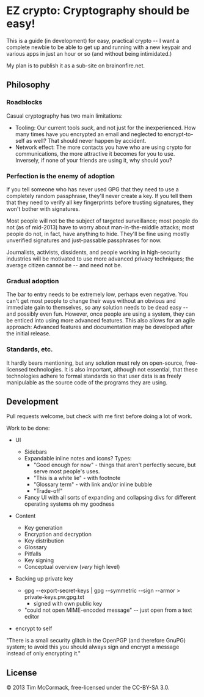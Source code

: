 # EZ crypto: Cryptography should be easy!

This is a guide (in development) for easy, practical crypto --
I want a complete newbie to be able to get up and running
with a new keypair and various apps in just an hour or so
(and without being intimidated.)

My plan is to publish it as a sub-site on brainonfire.net.

## Philosophy

### Roadblocks

Casual cryptography has two main limitations:

- Tooling: Our current tools *suck*, and not just for the
  inexperienced. How many times have you encrypted an email and
  neglected to encrypt-to-self as well? That should never happen by
  accident.
- Network effect: The more contacts you have who are using crypto for
  communications, the more attractive it becomes for you to
  use. Inversely, if none of your friends are using it, why should
  you?

### Perfection is the enemy of adoption

If you tell someone who has never used GPG that they need to use a
completely random passphrase, they'll never create a key. If you tell
them that they need to verify all key fingerprints before trusting
signatures, they won't bother with signatures.

Most people will not be the subject of targeted surveillance; most
people do not (as of mid-2013) have to worry about man-in-the-middle
attacks; most people do not, in fact, have anything to hide. They'll
be fine using mostly unverified signatures and just-passable
passphrases for now.

Journalists, activists, dissidents, and people working in
high-security industries will be motivated to use more advanced
privacy techniques; the average citizen cannot be -- and need not be.

### Gradual adoption

The bar to entry needs to be extremely low, perhaps even negative. You
can't get most people to change their ways without an obvious and
immediate gain to themselves, so any solution needs to be dead easy --
and possibly even fun. However, once people are using a system, they
can be enticed into using more advanced features. This also allows for
an agile approach: Advanced features and documentation may be
developed after the initial release.

### Standards, etc.

It hardly bears mentioning, but any solution must rely on open-source,
free-licensed technologies. It is also important, although not
essential, that these technologies adhere to formal standards so that
user data is as freely manipulable as the source code of the programs
they are using.

## Development

Pull requests welcome, but check with me first before doing a lot of work.

Work to be done:

- UI
  - Sidebars
  - Expandable inline notes and icons? Types:
    - "Good enough for now" - things that aren't perfectly secure,
      but serve most people's uses.
    - "This is a white lie" - with footnote
    - "Glossary term" - with link and/or inline bubble
    - "Trade-off"
  - Fancy UI with all sorts of expanding and collapsing divs
    for different operating systems oh my goodness
- Content
  - Key generation
  - Encryption and decryption
  - Key distribution
  - Glossary
  - Pitfalls
  - Key signing
  - Conceptual overview (*very* high level)

- Backing up private key
  - gpg --export-secret-keys | gpg --symmetric --sign --armor > private-keys.pw.gpg.txt
    - signed with own public key
  - "could not open MIME-encoded message" -- just open from a text editor
- encrypt to self

"There is a small security glitch in the OpenPGP (and therefore GnuPG) system; to avoid this you should always sign and encrypt a message instead of only encrypting it."

## License

© 2013 Tim McCormack, free-licensed under the CC-BY-SA 3.0.
